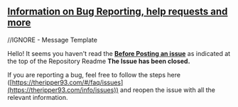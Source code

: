 ## [Information on Bug Reporting, help requests and more](https://theripper93.com/info/issues)




















//IGNORE - Message Template

Hello! It seems you haven't read the [**Before Posting an issue**](https://theripper93.com/info/issues) as indicated at the top of the Repository Readme
**The Issue has been closed.**

If you are reporting a bug, feel free to follow the steps here ([https://theripper93.com/#/faq/issues](https://theripper93.com/info/issues)) and reopen the issue with all the relevant information.
